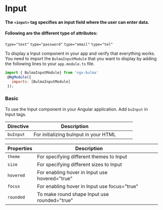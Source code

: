 # Input

#### The `<input>` tag specifies an input field where the user can enter data.

#### Following are the different type of attributes:

`type="text"`
`type="password"`
`type="email"`
`type="tel"`

To display a Input component in your app and verify that everything works.
You need to import the `BulmaInputModule` that you want to display by adding the following lines to your `app.module.ts` file.

```javascript
import { BulmaInputModule} from 'ngx-bulma'
 @NgModule({
   imports: [BulmaInputModule]
 });
```

### Basic

To use the Input component in your Angular application.
Add `buInput` in Input tags.

| Directive | Description                           |     |     |     |
| --------- | ------------------------------------- | --- | --- | --- |
| `buInput` | For initializing buInput in your HTML |     |     |     |

| Properties | Description                                    |     |     |     |
| ---------- | ---------------------------------------------- | --- | --- | --- |
| `theme`    | For specifying different themes to Input       |     |     |     |
| `size`     | For specifying different sizes to Input        |     |     |     |
| `hovered`  | For enabling hover in Input use hovered="true" |
| `focus`    | For enabling hover in Input use focus="true"   |
| `rounded`  | To make round shape Input use rounded="true"   |
